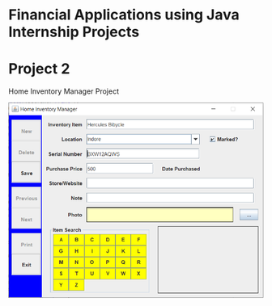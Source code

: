 # Financial Applications using Java Internship Projects

# Project 2

Home Inventory Manager Project

![Screenshot (231)](./Screenshots/1.png)
